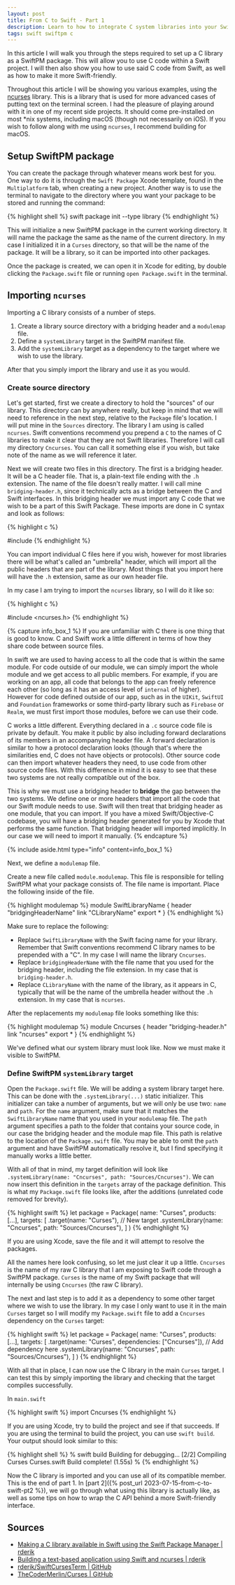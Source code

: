 ```yaml
---
layout: post
title: From C to Swift - Part 1
description: Learn to how to integrate C system libraries into your Swift code
tags: swift swiftpm c
---
```


In this article I will walk you through the steps required to set up a C library as a SwiftPM package. This will allow you to use C code within a Swift project. I will then also show you how to use said C code from Swift, as well as how to make it more Swift-friendly.

Throughout this article I will be showing you various examples, using the [ncurses](https://en.wikipedia.org/wiki/Ncurses) library. This is a library that is used for more advanced cases of putting text on the terminal screen. I had the pleasure of playing around with it in one of my recent side projects. It should come pre-installed on most \*nix systems, including macOS (though not necessarily on iOS). If you wish to follow along with me using `ncurses`, I recommend building for macOS.

## Setup SwiftPM package

You can create the package through whatever means work best for you. One way to do it is through the `Swift Package` Xcode template, found in the `Multiplatform` tab, when creating a new project. Another way is to use the terminal to navigate to the directory where you want your package to be stored and running the command:

{% highlight shell %}
swift package init --type library
{% endhighlight %}

This will initialize a new SwiftPM package in the current working directory. It will name the package the same as the name of the current directory. In my case I initialized it in a `Curses` directory, so that will be the name of the package. It will be a library, so it can be imported into other packages.

Once the package is created, we can open it in Xcode for editing, by double clicking the `Package.swift` file or running `open Package.swift` in the terminal.

## Importing `ncurses`

Importing a C library consists of a number of steps.

1. Create a library source directory with a bridging header and a `modulemap` file.
1. Define a `systemLibrary` target in the SwiftPM manifest file.
1. Add the `systemLibrary` target as a dependency to the target where we wish to use the library.

After that you simply import the library and use it as you would.

### Create source directory

Let's get started, first we create a directory to hold the "sources" of our library. This directory can by anywhere really, but keep in mind that we will need to reference in the next step, relative to the `Package` file's location. I will put mine in the `Sources` directory. The library I am using is called `ncurses`. Swift conventions recommend you prepend a `C` to the names of C libraries to make it clear that they are not Swift libraries. Therefore I will call my directory `Cncurses`. You can call it something else if you wish, but take note of the name as we will reference it later.

Next we will create two files in this directory. The first is a bridging header. It will be a C header file. That is, a plain-text file ending with the `.h` extension. The name of the file doesn't really matter. I will call mine `bridging-header.h`, since it technically acts as a bridge between the C and Swift interfaces. In this bridging header we must import any C code that we wish to be a part of this Swift Package. These imports are done in C syntax and look as follows:

{% highlight c %}
<!-- markdownlint-disable-next-line -->
#include <libraryHeader>
{% endhighlight %}

You can import individual C files here if you wish, however for most libraries there will be what's called an "umbrella" header, which will import all the public headers that are part of the library. Most things that you import here will have the `.h` extension, same as our own header file.

In my case I am trying to import the `ncurses` library, so I will do it like so:

{% highlight c %}
<!-- markdownlint-disable-next-line -->
#include <ncurses.h>
{% endhighlight %}

{% capture info_box_1 %}
If you are unfamiliar with C there is one thing that is good to know. C and Swift work a little different in terms of how they share code between source files.

In swift we are used to having access to all the code that is within the same module. For code outside of our module, we can simply import the whole module and we get access to all public members. For example, if you are working on an app, all code that belongs to the app can freely reference each other (so long as it has an access level of `internal` of higher). However for code defined outside of our app, such as in the `UIKit`, `SwiftUI` and `Foundation` frameworks or some third-party library such as `Firebase` or `Realm`, we must first import those modules, before we can use their code.

C works a little different. Everything declared in a `.c` source code file is private by default. You make it public by also including forward declarations of its members in an accompanying header file. A forward declaration is similar to how a protocol declaration looks (though that's where the similarities end, C does not have objects or protocols). Other source code can then import whatever headers they need, to use code from other source code files. With this difference in mind it is easy to see that these two systems are not really compatible out of the box.

This is why we must use a bridging header to **bridge** the gap between the two systems. We define one or more headers that import all the code that our Swift module needs to use. Swift will then treat that bridging header as one module, that you can import. If you have a mixed Swift/Objective-C codebase, you will have a bridging header generated for you by Xcode that performs the same function. That bridging header will imported implicitly. In our case we will need to import it manually.
{% endcapture %}

{% include aside.html type="info" content=info_box_1 %}

Next, we define a `modulemap` file.

Create a new file called `module.modulemap`. This file is responsible for telling SwiftPM what your package consists of. The file name is important. Place the following inside of the file.

{% highlight modulemap %}
module SwiftLibraryName {
    header "bridgingHeaderName"
    link "CLibraryName"
    export *
}
{% endhighlight %}

Make sure to replace the following:

- Replace `SwiftLibraryName` with the Swift facing name for your library. Remember that Swift conventions recommend C library names to be prepended with a "C". In my case I will name the library `Cncurses`.
- Replace `bridgingHeaderName` with the file name that you used for the bridging header, including the file extension. In my case that is `bridging-header.h`.
- Replace `CLibraryName` with the name of the library, as it appears in C, typically that will be the name of the umbrella header without the `.h` extension. In my case that is `ncurses`.

After the replacements my `modulemap` file looks something like this:

{% highlight modulemap %}
module Cncurses {
    header "bridging-header.h"
    link "ncurses"
    export *
}
{% endhighlight %}

We've defined what our system library must look like. Now we must make it visible to SwiftPM.

### Define SwiftPM `systemLibrary` target

Open the `Package.swift` file. We will be adding a system library target here. This can be done with the `.systemLibrary(...)` static initializer. This initializer can take a number of arguments, but we will only be use two: `name` and `path`. For the `name` argument, make sure that it matches the `SwiftLibraryName` name that you used in your `modulemap` file. The `path` argument specifies a path to the folder that contains your source code, in our case the bridging header and the module map file. This path is relative to the location of the `Package.swift` file. You may be able to omit the `path` argument and have SwiftPM automatically resolve it, but I find specifying it manually works a little better.

With all of that in mind, my target definition will look like `.systemLibrary(name: "Cncurses", path: "Sources/Cncurses")`. We can now insert this definition in the `targets` array of the package definition. This is what my `Package.swift` file looks like, after the additions (unrelated code removed for brevity).

{% highlight swift %}
let package = Package(
    name: "Curses",
    products: [...],
    targets: [
        .target(name: "Curses"),
        // New target
        .systemLibrary(name: "Cncurses", path: "Sources/Cncurses"),
    ]
)
{% endhighlight %}

If you are using Xcode, save the file and it will attempt to resolve the packages.

All the names here look confusing, so let me just clear it up a little. `Cncurses` is the name of my raw C library that I am exposing to Swift code through a SwiftPM package. `Curses` is the name of my Swift package that will internally be using `Cncurses` (the raw C library).

The next and last step is to add it as a dependency to some other target where we wish to use the library. In my case I only want to use it in the main `Curses` target so I will modify my `Package.swift` file to add a `Cncurses` dependency on the `Curses` target:

{% highlight swift %}
let package = Package(
    name: "Curses",
    products: [...],
    targets: [
    .target(name: "Curses", dependencies: ["Cncurses"]),  // Add dependency here
        .systemLibrary(name: "Cncurses", path: "Sources/Cncurses"),
    ]
)
{% endhighlight %}

With all that in place, I can now use the C library in the main `Curses` target. I can test this by simply importing the library and checking that the target compiles successfully.

In `main.swift`

{% highlight swift %}
import Cncurses
{% endhighlight %}

If you are using Xcode, try to build the project and see if that succeeds. If you are using the terminal to build the project, you can use `swift build`. Your output should look similar to this:

{% highlight shell %}
 % swift build
Building for debugging...
[2/2] Compiling Curses Curses.swift
Build complete! (1.55s)
 %
{% endhighlight %}

Now the C library is imported and you can use all of its compatible member. This is the end of part 1. In [part 2]({% post_url 2023-07-15-from-c-to-swift-pt2 %}), we will go through what using this library is actually like, as well as some tips on how to wrap the C API behind a more Swift-friendly interface.

## Sources

- [Making a C library available in Swift using the Swift Package Manager \| rderik](https://rderik.com/blog/making-a-c-library-available-in-swift-using-the-swift-package/)
- [Building a text-based application using Swift and ncurses \| rderik](https://rderik.com/blog/building-a-text-based-application-using-swift-and-ncurses/)
- [rderik/SwiftCursesTerm \| GitHub](https://github.com/rderik/SwiftCursesTerm)
- [TheCoderMerlin/Curses \| GitHub](https://github.com/TheCoderMerlin/Curses/)
